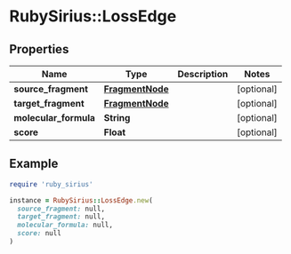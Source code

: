 # RubySirius::LossEdge

## Properties

| Name | Type | Description | Notes |
| ---- | ---- | ----------- | ----- |
| **source_fragment** | [**FragmentNode**](FragmentNode.md) |  | [optional] |
| **target_fragment** | [**FragmentNode**](FragmentNode.md) |  | [optional] |
| **molecular_formula** | **String** |  | [optional] |
| **score** | **Float** |  | [optional] |

## Example

```ruby
require 'ruby_sirius'

instance = RubySirius::LossEdge.new(
  source_fragment: null,
  target_fragment: null,
  molecular_formula: null,
  score: null
)
```

